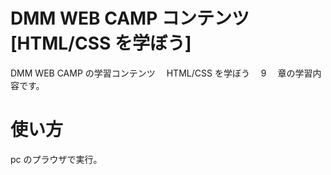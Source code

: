 # DMM WEB CAMP コンテンツ[HTML/CSS を学ぼう]　

DMM WEB CAMP の学習コンテンツ　 HTML/CSS を学ぼう　 9 　章の学習内容です。

# 使い方

pc のプラウザで実行。
